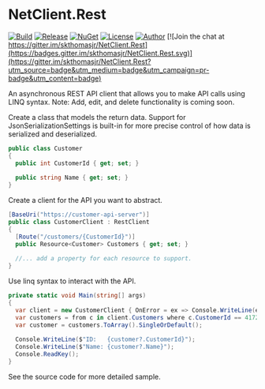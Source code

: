 # NetClient.Rest

[![Build](https://ci.appveyor.com/api/projects/status/r6t2rvc0qru109ni?svg=true)](https://ci.appveyor.com/project/skthomasjr/netclient-rest)
[![Release](https://img.shields.io/github/release/skthomasjr/NetClient.Rest.svg?maxAge=2592000)](https://github.com/skthomasjr/NetClient.Rest/releases)
[![NuGet](https://img.shields.io/nuget/v/NetClient.Rest.svg)](https://www.nuget.org/packages/NetClient.Rest)
[![License](https://img.shields.io/github/license/skthomasjr/NetClient.Rest.svg?maxAge=2592000)](LICENSE.md)
[![Author](https://img.shields.io/badge/author-Scott%20K.%20Thomas%2C%20Jr.-blue.svg?maxAge=2592000)](https://www.linkedin.com/in/skthomasjr)
[![Join the chat at https://gitter.im/skthomasjr/NetClient.Rest](https://badges.gitter.im/skthomasjr/NetClient.Rest.svg)](https://gitter.im/skthomasjr/NetClient.Rest?utm_source=badge&utm_medium=badge&utm_campaign=pr-badge&utm_content=badge)

An asynchronous REST API client that allows you to make API calls using LINQ syntax. Note: Add, edit, and delete functionality is coming soon.

Create a class that models the return data. Support for JsonSerializationSettings is built-in for more precise control of how data is serialized and deserialized.
```c#
public class Customer
{
  public int CustomerId { get; set; }
  
  public string Name { get; set; }
}
```
Create a client for the API you want to abstract.
```c#
[BaseUri("https://customer-api-server")]
public class CustomerClient : RestClient
{
  [Route("/customers/{CustomerId}")]
  public Resource<Customer> Customers { get; set; }
  
  //... add a property for each resource to support.
}
```
Use linq syntax to interact with the API.
```c#
private static void Main(string[] args)
{
  var client = new CustomerClient { OnError = ex => Console.WriteLine(ex.Message) };
  var customers = from c in client.Customers where c.CustomerId == 417260 select c;
  var customer = customers.ToArray().SingleOrDefault();
  
  Console.WriteLine($"ID:   {customer?.CustomerId}");
  Console.WriteLine($"Name: {customer?.Name}");
  Console.ReadKey();
}
```
See the source code for more detailed sample.
